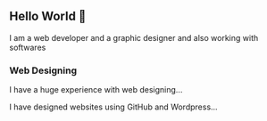 ## Hello World 👋

I am a web developer and a graphic designer
and also working with softwares

### Web Designing

I have a huge experience with web designing...

I have designed websites using GitHub and Wordpress...

